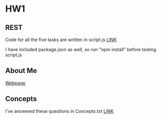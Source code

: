 # HW1

## REST

Code for all the five tasks are written in script.js [LINK](https://github.com/samunot/HW1/blob/master/script.js "Script.js")

I have included package.json as well, so run "npm install" before testing script.js

## About Me

[Webpage](https://pages.github.com/samunot/HW1/ "About Me")

## Concepts

I've answered these questions in Concepts.txt [LINK](https://github.com/samunot/HW1/blob/master/Concepts.txt)

